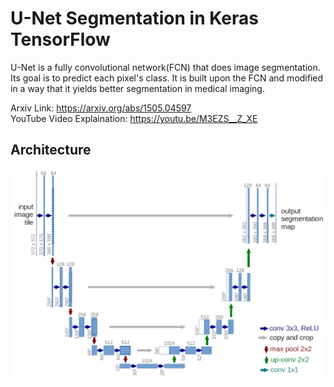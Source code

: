 # U-Net Segmentation in Keras TensorFlow
U-Net is a fully convolutional network(FCN) that does image segmentation. Its goal is to predict each pixel's class. It is built upon the FCN and modified in a way that it yields better segmentation in medical imaging.<br/>

Arxiv Link: https://arxiv.org/abs/1505.04597<br/>
YouTube Video Explaination: https://youtu.be/M3EZS__Z_XE

## Architecture
<img src="images/u-net-architecture.png">
